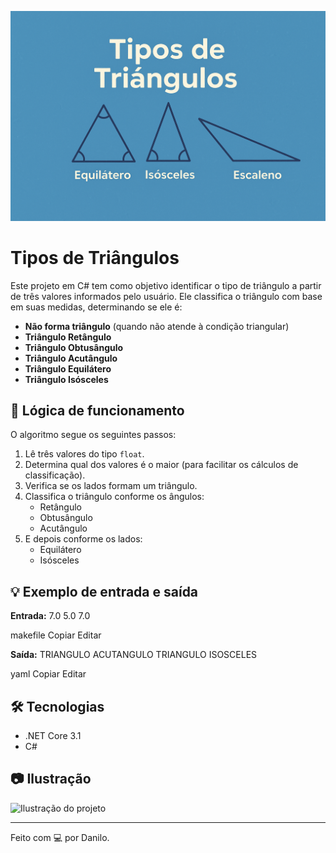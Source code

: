 ![Imagem do Projeto](projeto.png)

# Tipos de Triângulos

Este projeto em C# tem como objetivo identificar o tipo de triângulo a partir de três valores informados pelo usuário. Ele classifica o triângulo com base em suas medidas, determinando se ele é:

- **Não forma triângulo** (quando não atende à condição triangular)
- **Triângulo Retângulo**
- **Triângulo Obtusângulo**
- **Triângulo Acutângulo**
- **Triângulo Equilátero**
- **Triângulo Isósceles**

## 🧮 Lógica de funcionamento

O algoritmo segue os seguintes passos:
1. Lê três valores do tipo `float`.
2. Determina qual dos valores é o maior (para facilitar os cálculos de classificação).
3. Verifica se os lados formam um triângulo.
4. Classifica o triângulo conforme os ângulos:
   - Retângulo
   - Obtusângulo
   - Acutângulo
5. E depois conforme os lados:
   - Equilátero
   - Isósceles

## 💡 Exemplo de entrada e saída

**Entrada:**
7.0 5.0 7.0

makefile
Copiar
Editar

**Saída:**
TRIANGULO ACUTANGULO TRIANGULO ISOSCELES

yaml
Copiar
Editar

## 🛠️ Tecnologias

- .NET Core 3.1
- C#

## 📷 Ilustração

![Ilustração do projeto](./Tipos_Triangulos.png)

---

Feito com 💻 por Danilo.
